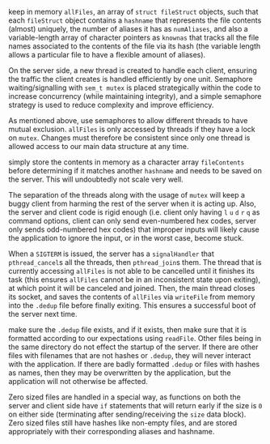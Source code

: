  keep in memory `allFiles`, an array of `struct fileStruct` objects, such that each
`fileStruct` object contains a `hashname` that represents the file contents (almost) uniquely,
the number of aliases it has as `numAliases`, and also a variable-length array of character pointers as `knownas` that tracks all the file names associated to the contents of the file via its hash (the variable length allows a particular file to have a flexible amount of aliases).

On the server side, a new thread is created to handle each client, ensuring the traffic the client creates is handled efficiently by one unit. Semaphore waiting/signalling with `sem_t mutex` is placed strategically within the code to increase concurrency (while maintaining integrity), and a simple semaphore strategy is used to reduce complexity and improve efficiency.

As mentioned above,  use semaphores to allow different threads to have mutual exclusion. `allFiles` is only accessed by threads if they have a lock on `mutex`. Changes must therefore be consistent since only one thread is allowed access to our main data structure at any time.

simply store the contents in memory as a character array `fileContents` before determining if it matches another `hashname` and needs to be saved on the server. This will undoubtedly not scale very well.

The separation of the threads along with the usage of `mutex` will keep a buggy client from harming the rest of the server when it is acting up. Also, the server and client code is rigid enough (i.e. client only having `l` `u` `d` `r` `q` as command options, client can only send even-numbered hex codes, server only sends odd-numbered hex codes) that improper inputs will likely cause the application to ignore the input, or in the worst case, become stuck.

When a `SIGTERM` is issued, the server has a `signalHandler` that `pthread_cancel`s all the threads, then `pthread_join`s them. The thread that is currently accessing `allFiles` is not able to be cancelled until it finishes its task (this ensures `allFiles` cannot be in an inconsistent state upon exiting), at which point it will be canceled and joined. Then, the main thread closes its socket, and saves the contents of `allFiles` via `writeFile` from memory into the `.dedup` file before finally exiting. This ensures a successful boot of the server next time.

 make sure the `.dedup` file exists, and if it exists, then make sure that it is formatted according to our expectations using `readFile`.
Other files being in the same directory do not effect the startup of the server. If there are other files with filenames that are not hashes or `.dedup`, they will never interact with the application. If there are badly formatted `.dedup` or files with hashes as names, then they may be overwritten by the application, but the application will not otherwise be affected.

Zero sized files are handled in a special way, as functions on both the server and client side have `if` statements that will return early if the size is `0` on either side (terminating after sending/receiving the `size` data block). Zero sized files still have hashes like non-empty files, and are stored appropriately with their corresponding aliases and hashname.
